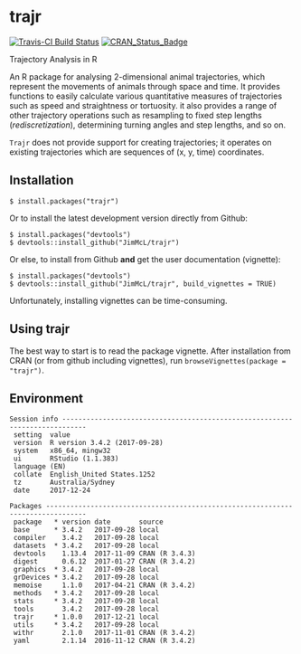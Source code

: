 # trajr

[![Travis-CI Build Status](https://travis-ci.org/JimMcL/trajr.svg?branch=master)](https://travis-ci.org/JimMcL/trajr)
[![CRAN_Status_Badge](http://www.r-pkg.org/badges/version/trajr)](https://cran.r-project.org/package=trajr)

Trajectory Analysis in R

An R package for analysing 2-dimensional animal trajectories, which represent the movements of animals through space and time. It provides functions to easily calculate various quantitative measures of trajectories such as speed and straightness or tortuosity. it also provides a range of other trajectory operations such as resampling to fixed step lengths (_rediscretization_), determining turning angles and step lengths, and so on.

`Trajr` does not provide support for creating trajectories; it operates on existing trajectories which are sequences of (x, y, time) coordinates.

## Installation
    $ install.packages("trajr")

Or to install the latest development version directly from Github:

    $ install.packages("devtools")
    $ devtools::install_github("JimMcL/trajr")
    
Or else, to install from Github **and** get the user documentation (vignette):

    $ install.packages("devtools")
    $ devtools::install_github("JimMcL/trajr", build_vignettes = TRUE)
    
Unfortunately, installing vignettes can be time-consuming.

## Using trajr

The best way to start is to read the package vignette. After installation from CRAN (or from github including vignettes), run `browseVignettes(package = "trajr")`.

## Environment
```
Session info ----------------------------------------------------------------------------
 setting  value                       
 version  R version 3.4.2 (2017-09-28)
 system   x86_64, mingw32             
 ui       RStudio (1.1.383)           
 language (EN)                        
 collate  English_United States.1252  
 tz       Australia/Sydney            
 date     2017-12-24                  

Packages --------------------------------------------------------------------------------
 package   * version date       source        
 base      * 3.4.2   2017-09-28 local         
 compiler    3.4.2   2017-09-28 local         
 datasets  * 3.4.2   2017-09-28 local         
 devtools    1.13.4  2017-11-09 CRAN (R 3.4.3)
 digest      0.6.12  2017-01-27 CRAN (R 3.4.2)
 graphics  * 3.4.2   2017-09-28 local         
 grDevices * 3.4.2   2017-09-28 local         
 memoise     1.1.0   2017-04-21 CRAN (R 3.4.2)
 methods   * 3.4.2   2017-09-28 local         
 stats     * 3.4.2   2017-09-28 local         
 tools       3.4.2   2017-09-28 local         
 trajr     * 1.0.0   2017-12-21 local         
 utils     * 3.4.2   2017-09-28 local         
 withr       2.1.0   2017-11-01 CRAN (R 3.4.2)
 yaml        2.1.14  2016-11-12 CRAN (R 3.4.2)
```
